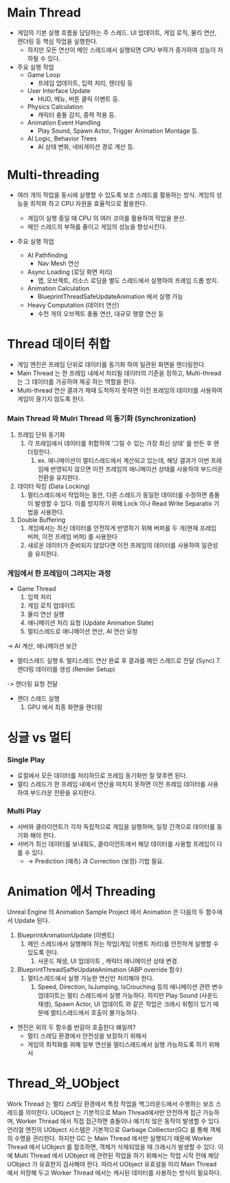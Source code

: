 # Main Thread

- 게임의 기본 실행 흐름을 담당하는 주 스레드. UI 업데이트, 게임 로직, 물리 연산, 렌더링 등 핵심 작업을 실행한다.
	- 하지만 모든 연산이 메인 스레드에서 실행되면 CPU 부하가 증가하여 성능이 저하될 수 있다.
- 주요 실행 작업
	- Game Loop
		- 프레임 업데이트, 입력 처리, 렌더링 등
	- User Interface Update
		- HUD, 메뉴, 버튼 클릭 이벤트 등.
	- Physics Calculation
		- 캐릭터 충돌 감지, 중력 적용 등.
	- Animation Event Handling
		- Play Sound, Spawn Actor, Trigger Animation Montage 등.
	- AI Logic, Behavior Trees
		- AI 상태 변화, 네비게이션 경로 계산 등.


# Multi-threading

- 여러 개의 작업을 동시에 실행할 수 있도록 보조 스레드를 활용하는 방식. 게임의 성능을 최적화 하고 CPU 자원을 효율적으로 활용한다.
	- 게임이 실행 중일 때 CPU 의 여러 코어를 활용하여 작업을 분산.
	- 메인 스레드의 부하를 줄이고 게임의 성능을 향상시킨다.

- 주요 실행 작업
	- AI Pathfinding
		- Nav Mesh 연산
	-  Async Loading (로딩 화면 처리)
		- 맵, 오브젝트, 리소스 로딩을 별도 스레드에서 실행하여 프레임 드롭 방지.
	- Animation Calculation
		- BlueprintThreadSafeUpdateAnimation 에서 실행 가능
	- Heavy Computation (데이터 연산)
		-  수천 개의 오브젝트 충돌 연산, 대규모 행렬 연산 등


# Thread 데이터 취합

- 게임 엔진은 프레임 단위로 데이터를 동기화 하여 일관된 화면을 렌더링한다.
- Main Thread 는 한 프레임 내에서 처리될 데이터의 기준을 정하고, Multi-thread 는 그 데이터를 가공하여 제공 하는 역할을 한다.
- Multi-thread 연산 결과가 제때 도착하지 못하면 이전 프레임의 데이터를 사용하여 게임이 끊기지 않도록 한다.

### Main Thread 와 Mulri Thread 의 동기화 (Synchronization)

1. 프레임 단위 동기화
	1. 각 프레임에서 데이터를 취합하여 '그릴 수 있는 가장 최신 상태' 를 만든 후 렌더링한다.
		1. ex. 애니메이션이 멀티스레드에서 계산되고 있는데, 해당 결과가 이번 프레임에 반영되지 않으면 이전 프레임의 애니메이션 상태를 사용하여 부드러운 전환을 유지한다.
2. 데이터 락킹 (Data Locking)
	1. 멀티스레드에서 작업하는 동안, 다른 스레드가 동일한 데이터를 수정하면 충돌이 발생할 수 있다. 이를 방지하기 위해 Lock 이나 Read Write Separatio  기법을 사용한다.
3. Double Buffering
	1. 게임에서는 최신 데이터를 안전하게 반영하기 위해 버퍼를 두 개(현재 프레임 버퍼, 이전 프레임 버퍼) 를 사용한다
	2. 새로운 데이터가 준비되지 않았다면 이전 프레임의 데이터를 사용하여 일관성을 유지한다.

### 게임에서 한 프레임이 그려지는 과정

- Game Thread
	1. 입력 처리
	2. 게임 로직 업데이트
	3. 물리 연산 실행
	4. 애니메이션 처리 요청 (Update Animation State)
	5. 멀티스레드로 애니메이션 연산, AI 연산 요청

-> AI 계산, 애니메이션 보간

- 멀티스레드 실행
	6. 멀티스레드 연산 완료 후 결과를 메인 스레드로 전달 (Sync)
	7. 렌더링 데이터를 생성 (Render Setup)

-> 렌더링 요청 전달

- 렌더 스레드 실행
	1. GPU 에서 최종 화면을 렌더링
# 싱글 vs 멀티

### Single Play

- 로컬에서 모든 데이터를 처리하므로 프레임 동기화만 잘 맞추면 된다.
- 멀티 스레드가 한 프레임 내에서 연산을 마치지 못하면 이전 프레임 데이터를 사용하여 부드러운 전환을 유지한다.

### Multi Play

- 서버와 클라이언트가 각자 독립적으로 게임을 실행하며, 일정 간격으로 데이터를 동기화 해야 한다.
- 서버가 최신 데이터를 보내줘도, 클라이언트에서 해당 데이터를 사용할 프레임이 다를 수 있다.
	- -> Prediction (예측) 과 Correction (보정) 기법 필요.

# Animation 에서 Threading

Unreal Engine 의 Animation Sample Project 에서 Animation 은 다음의 두 함수에서 Update 된다.

1. BlueprintAnimationUpdate (이벤트)
	1. 메인 스레드에서 실행해야 하는 작업(게임 이벤트 처리)를 안전하게 실행할 수 있도록 한다.
		1. 사운드 재생, UI 업데이트 , 캐릭터 애니메이션 상태 변경.
2. BlueprintThreadSaffeUpdateAnimation (ABP override 함수)
	1. 멀티스레드에서 실행 가능한 연산만 처리해야 한다.
		1. Speed, Direction, IsJumping, IsCrouching 등의 애니메이션 관련 변수 업데이트는 멀티 스레드에서 실행 가능하다. 하지만 Play Sound (사운드 재생), Spawn Actor, UI 업데이트 와 같은 작업은 크래시 위험이 있기 때문에 멀티스레드에서 호출이 불가능하다.

- 엔진은 위의 두 함수를 번갈아 호출한다 왜일까?
	- 멀티 스레딩 환경에서 안전성을 보장하기 위해서
	- 게임의 최적화를 위해 일부 연산을 멀티스레드에서 실행 가능하도록 하기 위해서

# Thread_와_UObject

Work Thread 는 멀티 스레딩 환경에서 특정 작업을 백그라운드에서 수행하는 보조 스레드를 의미한다.
UObject 는 기본적으로 Main Thread에서만 안전하게 접근 가능하며, Worker Thread 에서 직접 접근하면 충돌이나 예기치 않은 동작이 발생할 수 있다. 
	언리얼 엔진의 UObject 시스템은 기본적으로 Garbage Colliector(GC) 를 통해 객체의 수명을 관리한다. 하지만 GC 는 Main Thread 에서만 실행되기 때문에 Worker Thread 에서 UObject 를 참조하면, 객체가 삭제되었을 때 크래시가 발생할 수 있다. 이에 Multi Thread 에서 UObject 에 관련된 작업을 하기 위해서는 작업 시작 전에 해당 UObject 가 유효한지 검사해야 한다.
따라서 UObject 유효설을 미리 Main Thread  에서 저장해 두고 Worker Thread 에서는 캐시된 데이터를 사용하는 방식이 필요하다.
